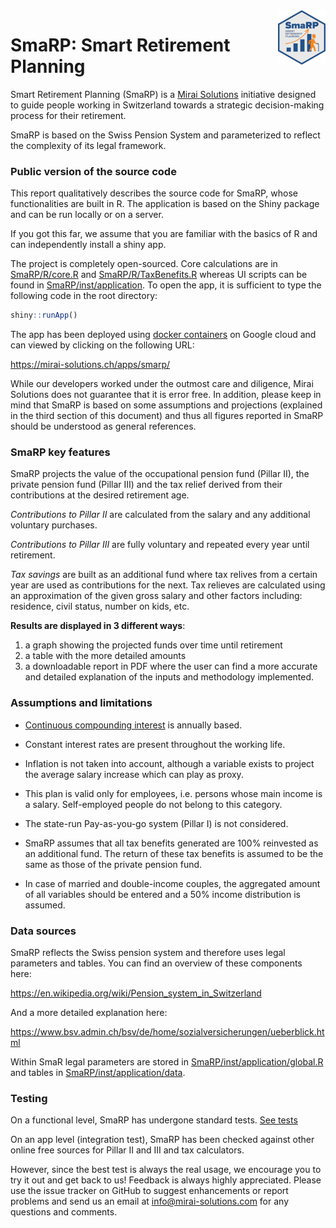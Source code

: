 <img src="inst/application/www/SmaRPSticker.png" align="right" width="15%" height="15%"/>


# SmaRP: Smart Retirement Planning
Smart Retirement Planning (SmaRP) is a [Mirai Solutions](https://mirai-solutions.ch/) initiative designed to guide people working in Switzerland towards a strategic decision-making process for their retirement.

SmaRP is based on the Swiss Pension System and parameterized to reflect the complexity of its legal framework.


### Public version of the source code

This report qualitatively describes the source code for SmaRP, whose functionalities are built in R. The application is based on the Shiny package and can be run locally or on a server.

If you got this far, we assume that you are familiar with the basics of R and can independently install a shiny app. 

The project is completely open-sourced. Core calculations are in [SmaRP/R/core.R](https://github.com/miraisolutions/SmaRP/blob/master/R/core.R) and [SmaRP/R/TaxBenefits.R](https://github.com/miraisolutions/SmaRP/blob/master/R/TaxBenefit.R) whereas UI scripts can be found in [SmaRP/inst/application](https://github.com/miraisolutions/SmaRP/blob/master/inst/application). To open the app, it is sufficient to type the following code in the root directory:

``` r 
shiny::runApp()
```

The app has been deployed using [docker containers](https://www.docker.com/resources/what-container) on Google cloud and can viewed by clicking on the following URL:

https://mirai-solutions.ch/apps/smarp/ 


While our developers worked under the outmost care and diligence, Mirai Solutions does not guarantee that it is error free. In addition, please keep in mind that SmaRP is based on some assumptions and projections (explained in the third section of this document) and thus all figures reported in SmaRP should be understood as general references.


### SmaRP key features

SmaRP projects the value of the occupational pension fund (Pillar II), the private pension fund (Pillar III) and the tax relief derived from their contributions at the desired retirement age.

*Contributions to Pillar II* are calculated from the salary and any additional voluntary purchases.

*Contributions to Pillar III* are fully voluntary and repeated every year until retirement.

*Tax savings* are built as an additional fund where tax relives from a certain year are used as contributions for the next. Tax relieves are calculated using an approximation of the given gross salary and other factors including: residence, civil status, number on kids, etc. 

**Results are displayed in 3 different ways**:

1. a graph showing the projected funds over time until retirement
2. a table with the more detailed amounts 
3. a downloadable report in PDF where the user can find a more accurate and detailed explanation of the inputs and methodology implemented. 

### Assumptions and limitations

- [Continuous compounding interest](https://en.wikipedia.org/wiki/Compound_interest) is annually based. 

- Constant interest rates are present throughout the working life.

- Inflation is not taken into account, although a variable exists to project the average salary increase which can play as proxy.

- This plan is valid only for employees, i.e. persons whose main income is a salary. Self-employed people do not belong to this category.

- The state-run Pay-as-you-go system (Pillar I) is not considered.

- SmaRP assumes that  all tax benefits generated are 100% reinvested as an additional fund. The return of these tax benefits is assumed to be the same as those of the private pension fund.

- In case of married and double-income couples, the aggregated amount of all variables should be entered and a 50% income distribution is assumed.


### Data sources

SmaRP reflects the Swiss pension system and therefore uses legal parameters and tables. You can find an overview of these components here:

https://en.wikipedia.org/wiki/Pension_system_in_Switzerland

And a more detailed explanation here:

https://www.bsv.admin.ch/bsv/de/home/sozialversicherungen/ueberblick.html

Within SmaR legal parameters are stored in [SmaRP/inst/application/global.R](https://github.com/miraisolutions/SmaRP/blob/master/inst/application/global.R) and tables in  [SmaRP/inst/application/data](https://github.com/miraisolutions/SmaRP/blob/master/inst/application/data).


### Testing

On a functional level, SmaRP has undergone standard tests. [See tests](https://github.com/miraisolutions/SmaRP/tree/master/tests/testthat)

On an app level (integration test), SmaRP has been checked against other online free sources for Pillar II and III and tax calculators.

However, since the best test is always the real usage, we encourage you to try it out and get back to us! Feedback is always highly appreciated. Please use the issue tracker on GitHub to suggest enhancements or report problems and send us an email at info@mirai-solutions.com for any questions and comments.
